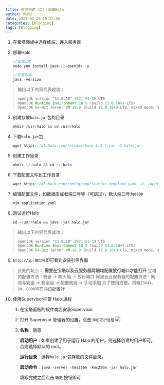```yaml
---
title: 博客搭建（二）：部署Halo
author: MuMu
date: 2021-03-29 19:32:00
categories: [Blogging]
tags: [Blogging]
---
```


1. 在宝塔面板中选择终端，连入服务器

2. 部署Halo

   ```java
   //安装JDK
   sudo yum install java-11-openjdk -y

   //检查版本
   java -version
   ```

  > 输出以下内容代表成功：
  >
  > ```java
  > openjdk version "11.0.10" 2021-01-19 LTS
  > OpenJDK Runtime Environment 18.9 (build 11.0.10+9-LTS)
  > OpenJDK 64-Bit Server VM 18.9 (build 11.0.10+9-LTS, mixed mode, sharing)
   > ```

3. 创建存放`halo.jar`包的目录

   ````java
   mkdir /usr/halo && cd /usr/halo
   ````

4. 下载`halo.jar`包

   ````java
   wget https://dl.halo.run/release/halo-1.4.7.jar -O halo.jar
   ````

5. 创建工作目录

   ````java
   mkdir ~/.halo && cd ~/.halo
   ````

6. 下载配置文件到工作目录

   ````java
   wget https://dl.halo.run/config/application-template.yaml -O ./application.yaml
   ````

7. 编辑配置文件，如数据库或者端口号等（可跳过），默认端口号为`8090`

   ````java
   vim application.yaml
   ````

8. 测试运行Halo

   ````java
   cd ~/usr/halo && java -jar halo.jar
   ````

> 输出以下内容代表成功：
>
> ```java
> openjdk version "11.0.10" 2021-01-19 LTS
> OpenJDK Runtime Environment 18.9 (build 11.0.10+9-LTS)
> OpenJDK 64-Bit Server VM 18.9 (build 11.0.10+9-LTS, mixed mode, sharing)
> ```

9. `http://ip:端口号`即可看到安装引导界面

> 此处的坑点：
> **需要在宝塔以及云服务器两端均配置放行端口才能打开**
> 宝塔的配置方法：安全 -> 防火墙 -> 放行端口
> 阿里云云服务器的配置方法：网络与安全 -> 安全组 -> 配置规则 -> 手动添加
> 为了使用方便，将端口`443`、`80`、`8090`均在两边配置好

10. 使用Supervisor托管 Halo 进程

	1. 在宝塔面板的软件商店安装Supervisor

	1. 打开 Supervisor 管理器的设置，点击 `添加守护进程`
	![](https://cdn.jsdelivr.net/gh/piggy925/BlogAssets@main/uPic/blog1.jpg)

	1. **名称**：随意

   	   **启动用户**：如果创建了用于运行 Halo 的用户，则选择创建的用户即可。否则选择默认的 root。

   	   **运行目录**：选择`halo.jar`包存放的文件目录。

   	   **启动命令**：`java -server -Xms256m -Xmx256m -jar halo.jar`

   	   填写完成之后点击 `确定` 按钮即可
